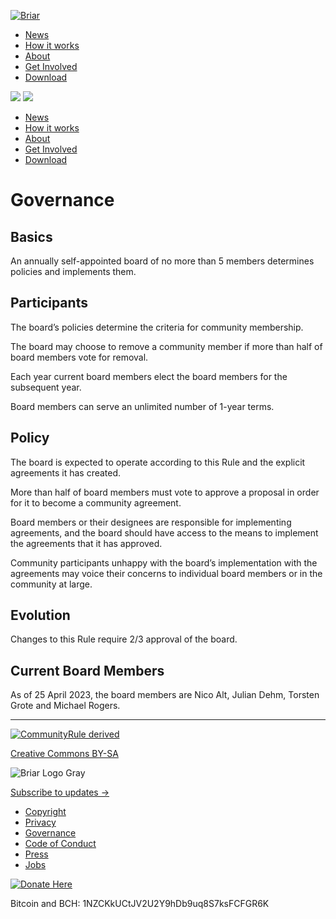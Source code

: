 [![Briar](/img/briar-logo-header.svg)](https://briarproject.org/)

* [News](https://briarproject.org/news/)
* [How it works](https://briarproject.org/how-it-works/)
* [About](https://briarproject.org/about/)
* [Get Involved](https://briarproject.org/get-involved/)
* [Download](https://briarproject.org/download-briar/)

 ![](/img/bars-solid.svg) ![](/img/xmark-solid.svg)

* [News](https://briarproject.org/news/)
* [How it works](https://briarproject.org/how-it-works/)
* [About](https://briarproject.org/about/)
* [Get Involved](https://briarproject.org/get-involved/)
* [Download](https://briarproject.org/download-briar/)

Governance
==========

Basics
------

An annually self-appointed board of no more than 5 members determines policies and implements them.

Participants
------------

The board’s policies determine the criteria for community membership.

The board may choose to remove a community member if more than half of board members vote for removal.

Each year current board members elect the board members for the subsequent year.

Board members can serve an unlimited number of 1-year terms.

Policy
------

The board is expected to operate according to this Rule and the explicit agreements it has created.

More than half of board members must vote to approve a proposal in order for it to become a community agreement.

Board members or their designees are responsible for implementing agreements, and the board should have access to the means to implement the agreements that it has approved.

Community participants unhappy with the board’s implementation with the agreements may voice their concerns to individual board members or in the community at large.

Evolution
---------

Changes to this Rule require 2/3 approval of the board.

Current Board Members
---------------------

As of 25 April 2023, the board members are Nico Alt, Julian Dehm, Torsten Grote and Michael Rogers.

* * *

[![CommunityRule derived](/img/CommunityRule-derived-000000.svg)](https://communityrule.info/)

[Creative Commons BY-SA](https://creativecommons.org/licenses/by-sa/4.0/)

![Briar Logo Gray](/img/briar-gray.svg)

[Subscribe to updates →](https://sourceforge.net/projects/briar/lists/briar-announce)

* [Copyright](https://briarproject.org/copyright)
* [Privacy](https://briarproject.org/privacy-policy)
* [Governance](https://briarproject.org/governance)
* [Code of Conduct](https://briarproject.org/code-of-conduct)
* [Press](https://briarproject.org/press)
* [Jobs](https://briarproject.org/hiring)

[](https://x.com/BriarApp)[](https://fosstodon.org/@briar)[](https://code.briarproject.org/)

[![Donate Here](/img/liberapay.svg)](https://liberapay.com/Briar/donate)

Bitcoin and BCH: 1NZCKkUCtJV2U2Y9hDb9uq8S7ksFCFGR6K